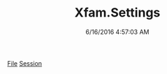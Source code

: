 ﻿---
title: Xfam.Settings
date: 6/16/2016 4:57:03 AM
---

[File](T-Xfam.Settings.File.html)
[Session](T-Xfam.Settings.Session.html)
